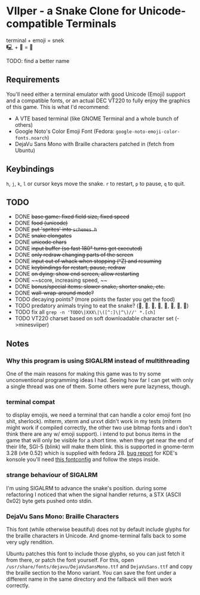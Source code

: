 # VIIper - a Snake Clone for Unicode-compatible Terminals

terminal + emoji = snek    
🖳 + 💩 = 🐍

TODO: find a better name

## Requirements

You'll need either a terminal emulator with good Unicode (Emoji) support and a
compatible fonts, or an actual DEC VT220 to fully enjoy the graphics of this
game. This is what I'd recommend:

 - A VTE based terminal (like GNOME Terminal and a whole bunch of others)
 - Google Noto's Color Emoji Font (Fedora: `google-noto-emoji-color-fonts.noarch`)
 - DejaVu Sans Mono with Braille characters patched in (fetch from Ubuntu)

## Keybindings

`h`, `j`, `k`, `l` or cursor keys move the snake. 
`r` to restart, `p` to pause, `q` to quit. 

## TODO

 - DONE ~~base game: fixed field size, fixed speed~~
 - DONE ~~food (unicode)~~
 - DONE ~~put 'sprites' into `schemes.h`~~
 - DONE ~~snake elongates~~
 - DONE ~~unicode chars~~
 - DONE ~~input buffer (so fast 180° turns get executed)~~
 - DONE ~~only redraw changing parts of the screen~~
 - DONE ~~input out of whack when stopping (^Z) and resuming~~
 - DONE ~~keybindings for restart, pause, redraw~~
 - DONE ~~on dying: show end screen, allow restarting~~
 - DONE ~~score, increasing speed, ~~
 - DONE ~~bonus/special items: slower snake, shorter snake, etc.~~
 - DONE ~~wall-wrap-around mode?~~
 - TODO decaying points? (more points the faster you get the food)
 - TODO predatory animals trying to eat the snake? (🐉, 🐊, 🐆, 🐅, 🦁, 🐗, 🦊, 🦅)
 - TODO fix all `grep -n 'TODO\|XXX\|\([^:]\|^\)//' *.[ch]`
 - TODO VT220 charset based on soft downloadable character set (->minesviiper)

## Notes

### Why this program is using SIGALRM instead of multithreading

One of the main reasons for making this game was to try some unconventional
programming ideas I had. Seeing how far I can get with only a single thread was
one of them. Some others were pure lazyness, though.

### terminal compat

to display emojis, we need a terminal that can handle a color emoji font (no
shit, sherlock). mlterm, xterm and urxvt didn't work in my tests (mlterm might
work if compiled correctly, the other two use bitmap fonts and i don't think
there are any w/ emoji support). 
i intend to put bonus items in the game that will only be visible for a short
time. when they get near the end of their life, SGI-5 (blink) will make them
blink. this is supported in gnome-term 3.28 (vte 0.52) which is supplied with
fedora 28. [bug report](https://bugzilla.gnome.org/show_bug.cgi?id=579964)
for KDE's konsole you'll need [this
fontconfig](https://gist.github.com/IgnoredAmbience/7c99b6cf9a8b73c9312a71d1209d9bbb)
and follow the steps inside.

### strange behaviour of SIGALRM

I'm using SIGALRM to advance the snake's position. during some refactoring I
noticed that when the signal handler returns, a STX (ASCII 0x02) byte gets
pushed onto stdin.

### DejaVu Sans Mono: Braille Characters

This font (while otherwise beautiful) does not by default include glyphs for the
braille characters in Unicode. And gnome-terminal falls back to some very ugly
rendition. 

Ubuntu patches this font to include those glyphs, so you can just fetch it from
there, or patch the font yourself. For this, open
`/usr/share/fonts/dejavu/DejaVuSansMono.ttf` and `DejaVuSans.ttf` and copy the
braille section to the Mono variant. You can save the font under a different
name in the same directory and the fallback will then work correctly. 

